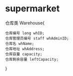 # supermarket
仓库类 Warehouse{

	仓库编号 long whID;
	仓库管理员编号 staff whAdminID;
	仓库名 whName;
	仓库地址 whAddress;
	仓库容量 capacity;
	仓库剩余容量 leftCapacity;

}
